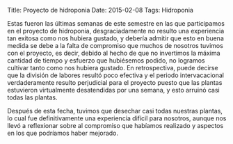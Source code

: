 Title: Proyecto de hidroponia
Date: 2015-02-08
Tags: Hidroponia

Estas fueron las últimas semanas de este semestre en las que participamos en el proyecto de hidroponia, desgraciadamente no resulto una experiencia  tan exitosa como nos hubiera gustado, y debería admitir que esto en buena medida se debe a la falta de compromiso que muchos de nosotros tuvimos con el proyecto, es decir, debido al hecho de que no invertimos la máxima cantidad de tiempo y esfuerzo que hubiésemos podido, no logramos cultivar tanto como nos hubiera gustado.
En retrospectiva, puede decirse que la división de labores resultó poco efectiva y el periodo intervacacional verdaderamente resulto perjudicial para el proyecto puesto que las plantas estuvieron virtualmente desatendidas por una semana, y esto arruinó casi todas las plantas.

Después de esta fecha, tuvimos que desechar casi todas nuestras plantas, lo cual fue definitivamente una experiencia difícil para nosotros, aunque nos llevó a reflexionar sobre al compromiso que habíamos realizado y aspectos en los que podríamos haber mejorado.
